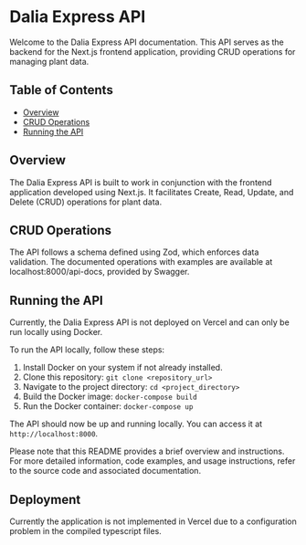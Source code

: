 # Dalia Express API

Welcome to the Dalia Express API documentation. This API serves as the backend for the Next.js frontend application, providing CRUD operations for managing plant data.

## Table of Contents
- [Overview](#overview)
- [CRUD Operations](#crud-operations)
- [Running the API](#running-the-api)

## Overview
The Dalia Express API is built to work in conjunction with the frontend application developed using Next.js. It facilitates Create, Read, Update, and Delete (CRUD) operations for plant data.

## CRUD Operations
The API follows a schema defined using Zod, which enforces data validation. The documented operations with examples are available at localhost:8000/api-docs, provided by Swagger.

## Running the API
Currently, the Dalia Express API is not deployed on Vercel and can only be run locally using Docker.

To run the API locally, follow these steps:

1. Install Docker on your system if not already installed.
2. Clone this repository: `git clone <repository_url>`
3. Navigate to the project directory: `cd <project_directory>`
4. Build the Docker image: `docker-compose build`
5. Run the Docker container: `docker-compose up`

The API should now be up and running locally. You can access it at `http://localhost:8000`.

Please note that this README provides a brief overview and instructions. For more detailed information, code examples, and usage instructions, refer to the source code and associated documentation.

## Deployment
Currently the application is not implemented in Vercel due to a configuration problem in the compiled typescript files.
